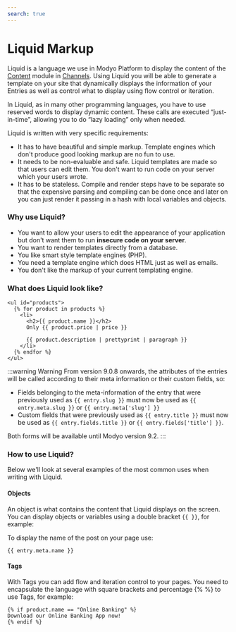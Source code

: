 ```yaml
---
search: true
---
```


# Liquid Markup

Liquid is a language we use in Modyo Platform to display the content of the [Content](/en/platform/content/) module in [Channels](/en/platform/channels/). Using Liquid you will be able to generate a template on your site that dynamically displays the information of your Entries as well as control what to display using flow control or iteration.

In Liquid, as in many other programming languages, you have to use reserved words to display dynamic content. These calls are executed “just-in-time”, allowing you to do “lazy loading” only when needed.

Liquid is written with very specific requirements:

- It has to have beautiful and simple markup. Template engines which don't produce good looking markup are no fun to use.
- It needs to be non-evaluable and safe. Liquid templates are made so that users can edit them. You don't want to run code on your server which your users wrote.
- It has to be stateless. Compile and render steps have to be separate so that the expensive parsing and compiling can be done once and later on you can just render it passing in a hash with local variables and objects.

### Why use Liquid?

- You want to allow your users to edit the appearance of your application but don't want them to run **insecure code on your server**.
- You want to render templates directly from a database.
- You like smart style template engines (PHP).
- You need a template engine which does HTML just as well as emails.
- You don't like the markup of your current templating engine.

### What does Liquid look like?

```liquid
<ul id="products">
  {% for product in products %}
    <li>
      <h2>{{ product.name }}</h2>
      Only {{ product.price | price }}

      {{ product.description | prettyprint | paragraph }}
    </li>
  {% endfor %}
</ul>
```

:::warning Warning
From version 9.0.8 onwards, the attributes of the entries will be called according to their meta information or their custom fields, so:

- Fields belonging to the meta-information of the entry that were previously used as <span v-pre>`{{ entry.slug }}`</span> must now be used as <span v-pre>`{{ entry.meta.slug }}`</span> or <span v-pre>`{{ entry.meta['slug'] }}`</span>
- Custom fields that were previously used as <span v-pre>`{{ entry.title }}`</span> must now be used as <span v-pre>`{{ entry.fields.title }}`</span> or <span v-pre>`{{ entry.fields['title'] }}`</span>.

Both forms will be available until Modyo version 9.2.
:::

### How to use Liquid?

Below we'll look at several examples of the most common uses when writing with Liquid.

#### Objects

An object is what contains the content that Liquid displays on the screen. You can display objects or variables using a double bracket ``{{ }}``, for example:

To display the name of the post on your page use:

```liquid
{{ entry.meta.name }}
```

#### Tags

With Tags you can add flow and iteration control to your pages. You need to encapsulate the language with square brackets and percentage {% %} to use Tags, for example:

```liquid
{% if product.name == "Online Banking" %}
Download our Online Banking App now!
{% endif %}
```